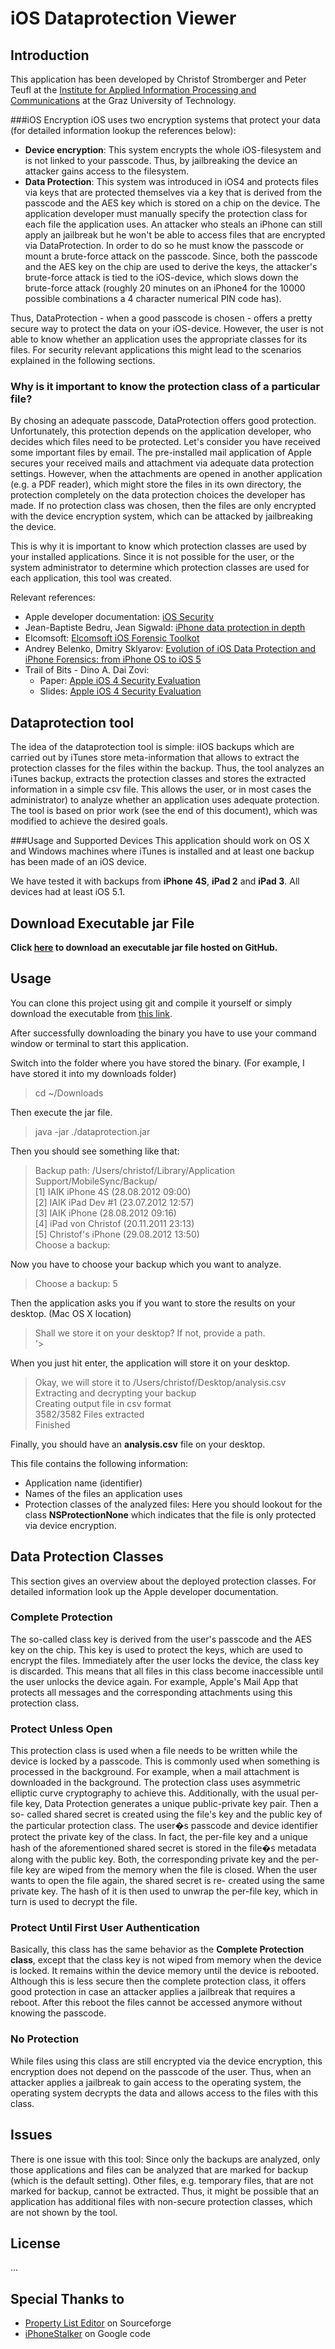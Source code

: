 iOS Dataprotection Viewer
=========================

Introduction
------------

This application has been developed by Christof Stromberger and Peter Teufl 
at the [Institute for Applied Information Processing and Communications](http://www.iaik.at) 
at the Graz University of Technology.

###iOS Encryption
iOS uses two encryption systems that protect your data (for detailed information lookup the references below):
* **Device encryption**: This system encrypts the whole iOS-filesystem and is not linked to your passcode. Thus, by jailbreaking the device an attacker gains access to the filesystem.
* **Data Protection**: This system was introduced in iOS4 and protects files via keys that are protected themselves via a key that is derived from the passcode and the AES key which is stored on a chip on the device. The application developer must manually specify the protection class for each file the application uses. An attacker who steals an iPhone can still apply an jailbreak but he won't be able to access files that are encrypted via DataProtection. In order to do so he must know the passcode or mount a brute-force attack on the passcode. Since, both the passcode and the AES key on the chip are used to derive the keys, the attacker's brute-force attack is tied to the iOS-device, which slows down the brute-force attack (roughly 20 minutes on an iPhone4 for the 10000 possible combinations a 4 character numerical PIN code has).

Thus, DataProtection - when a good passcode is chosen - offers a pretty secure way to protect the data on your iOS-device. However, the user is not able to know whether an application uses the appropriate classes for its files. For security relevant applications this might lead to the scenarios explained in the following sections.

### Why is it important to know the protection class of a particular file?

By chosing an adequate passcode, DataProtection offers good protection. Unfortunately, this protection depends on the application developer, who decides which files need to be protected. Let's consider you have received some important files by email. The pre-installed mail application of Apple secures your received mails and attachment via adequate data protection settings. However, when the attachments are opened in another application (e.g. a PDF reader), which might store the files in its own directory, the protection completely on the data protection choices the developer has made. If no protection class was chosen, then the files are only encrypted with the device encryption system, which can be attacked by jailbreaking the device.

This is why it is important to know which protection classes are used by 
your installed applications. Since it is not possible for the user, or the system administrator to determine which protection classes are used for each application, this tool was created.

Relevant references:
* Apple developer documentation: [iOS Security](http://images.apple.com/ipad/business/docs/iOS_Security_May12.pdf)
* Jean-Baptiste Bedru, Jean Sigwald: [iPhone data protection in depth](http://esec-lab.sogeti.com/dotclear/public/publications/11-hitbamsterdam-iphonedataprotection.pdf)
* Elcomsoft: [Elcomsoft iOS Forensic Toolkot](http://www.elcomsoft.co.uk/eift.html)
* Andrey Belenko, Dmitry Sklyarov: [Evolution of iOS Data Protection and iPhone Forensics:
from iPhone OS to iOS 5](https://media.blackhat.com/bh-ad-11/Belenko/bh-ad-11-Belenko-iOS_Data_Protection.pdf)
* Trail of Bits - Dino A. Dai Zovi: 
  * Paper: [Apple iOS 4 Security Evaluation](http://www.trailofbits.com/resources/ios4_security_evaluation_paper.pdf)
  * Slides: [Apple iOS 4 Security Evaluation](http://www.trailofbits.com/resources/ios4_security_evaluation_slides.pdf)

Dataprotection tool
----------------
The idea of the dataprotection tool is simple: iIOS backups which are carried out by iTunes store meta-information that allows to extract the protection classes for the files within the backup. Thus, the tool analyzes an iTunes backup, extracts the protection classes and stores the extracted information in a simple csv file. This allows the user, or in most cases the administrator) to analyze whether an application uses adequate protection.
The tool is based on prior work (see the end of this document), which was modified to achieve the desired goals.


###Usage and Supported Devices
This application should work on OS X and Windows machines where iTunes is 
installed and at least one backup has been made of an iOS device.

We have tested it with backups from **iPhone 4S**, **iPad 2** 
and **iPad 3**. All devices had at least iOS 5.1.

## Download Executable jar File
**Click [here](https://github.com/downloads/ciso/ios-dataprotection/dataprotection.jar) to download an executable jar file hosted on GitHub.**

## Usage
You can clone this project using git and compile it yourself or simply download 
the executable from [this link](https://github.com/downloads/ciso/ios-dataprotection/dataprotection.jar).

After successfully downloading the binary you have to use your command window or terminal to 
start this application.

Switch into the folder where you have stored the binary. (For example, I have stored it into my downloads folder)
> cd ~/Downloads

Then execute the jar file.
> java -jar ./dataprotection.jar

Then you should see something like that:
> Backup path: /Users/christof/Library/Application Support/MobileSync/Backup/  
> [1] IAIK iPhone 4S (28.08.2012 09:00)  
> [2] IAIK iPad Dev #1 (23.07.2012 12:57)  
> [3] IAIK iPhone (28.08.2012 09:16)  
> [4] iPad von Christof (20.11.2011 23:13)  
> [5] Christof's iPhone (29.08.2012 13:50)  
> Choose a backup: 

Now you have to choose your backup which you want to analyze.
> Choose a backup: 5

Then the application asks you if you want to store the results on your desktop. (Mac OS X location)
> Shall we store it on your desktop? If not, provide a path.  
> '> 

When you just hit enter, the application will store it on your desktop.
> Okay, we will store it to /Users/christof/Desktop/analysis.csv  
> Extracting and decrypting your backup  
> Creating output file in csv format  
> 3582/3582 Files extracted  
> Finished  

Finally, you should have an **analysis.csv** file on your desktop.

This file contains the following information:
* Application name (identifier)
* Names of the files an application uses
* Protection classes of the analyzed files: Here you should lookout for the class **NSProtectionNone** which indicates that the file is only protected via device encryption.


## Data Protection Classes
This section gives an overview about the deployed protection classes. For detailed information look up the Apple developer documentation.

### Complete Protection
The so-called class key is derived from the user's passcode and the AES key on the chip. This key is used to protect the keys, which are used to encrypt the files. Immediately after the user locks the device, the class key is discarded. 
This means that all files in this class become inaccessible until the 
user unlocks the device again. For example, Apple's Mail App that 
protects all messages and the corresponding attachments using this protection class.

### Protect Unless Open
This protection class is used when a file needs to be written while 
the device is locked by a passcode. This is commonly used when something 
is processed in the background. For example, when a mail attachment is downloaded 
in the background. The protection class uses asymmetric elliptic curve cryptography 
to achieve this. Additionally, with the usual per-file key, Data Protection generates 
a unique public-private key pair. Then a so- called shared secret is created using the 
file's key and the public key of the particular protection class. The user�s passcode 
and device identifier protect the private key of the class. In fact, the per-file 
key and a unique hash of the aforementioned shared secret is stored in the file�s 
metadata along with the public key. Both, the corresponding private key and the 
per-file key are wiped from the memory when the file is closed. When the user 
wants to open the file again, the shared secret is re- created using the same 
private key. The hash of it is then used to unwrap the per-file key, which 
in turn is used to decrypt the file.

### Protect Until First User Authentication
Basically, this class has the same behavior as 
the **Complete Protection class**, except that the class key is not wiped 
from memory when the device is locked. It remains within the device memory until the device is rebooted. Although this is less secure then the complete protection class, it offers good protection in case an attacker applies a jailbreak that requires a reboot. After this reboot the files cannot be accessed anymore without knowing the passcode.

### No Protection
While files using this class are still encrypted via the device encryption, this encryption does not depend on the passcode of the user. Thus, when an attacker applies a jailbreak to gain access to the operating system, the operating system decrypts the data and allows access to the files with this class.

Issues
-------------
There is one issue with this tool: Since only the backups are analyzed, only those applications and files can be analyzed that are marked for backup (which is the default setting). Other files, e.g. temporary files, that are not marked for backup, cannot be extracted. Thus, it might be possible that an application has additional files with non-secure protection classes, which are not shown by the tool.

## License
...


## Special Thanks to
- [Property List Editor](http://sourceforge.net/projects/plist/files/lib/) on Sourceforge
- [iPhoneStalker](http://code.google.com/p/iphonestalker/) on Google code
